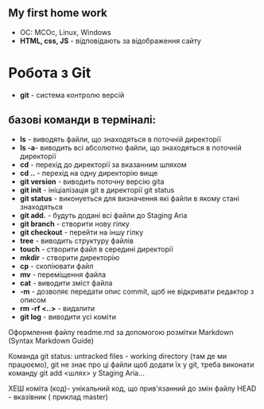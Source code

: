 
## My first home work 
* ОС: MCOc, Linux, Windows
* **HTML, css, JS** - відповідають за відображення сайту 

 # Робота з Git

* **git** - система контролю версій
## базові команди в терміналі:
* **ls** - виводять файли, що знаходяться в поточній директорії 
* **ls -a**- виводить всі абсолютно файли, що знаходяться в поточній директорії 
* **cd** - перехід до директорії за вказанним шляхом
* **cd ..** - перехід на одну директорію вище 
* **git version** - виводить поточну версію gitа 
* **git init** - ініціалізація git в директорії git status
* **git status** - виконуеться для визначення які файли в якому стані знаходяться
* **git add.** - будуть додані всі файли до Staging Aria
* **git branch** - створити нову гілку
* **git checkout** - перейти на іншу гілку
*  **tree** - виводить структуру файлів
*  **touch** <name>  - створити файл в середині директорії
* **mkdir** - створити директорію 
 * **ср** - скопіювати файл
 * **mv** - переміщення файла
 * **cat** - виводити зміст файла
 * **-m** - дозволяє передати опис commit, щоб не відкривати редактор з описом
 * **rm -rf <..>** - видалити
 * **git log** - виводити усі коміти
  
  Оформлення файлу readme.md за допомогою розмітки Markdown (Syntax Markdown Guide)
  
  Команда git status:
  untracked files - working directory (там де ми працюємо), git не знає про ці файли
  щоб додати їх у git, треба виконати команду git add <шлях> у Staging Aria...
  
  ХЕШ коміта (код)- унікальний код, що прив'язанний до змін файлу
  HEAD - вказівник ( приклад master)
  
